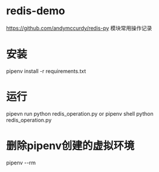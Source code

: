 # redis-demo
https://github.com/andymccurdy/redis-py 模块常用操作记录

# 安装
pipenv install -r requirements.txt

# 运行
pipevn run python redis_operation.py
or
pipenv shell
python redis_operation.py

# 删除pipenv创建的虚拟环境
pipenv --rm
